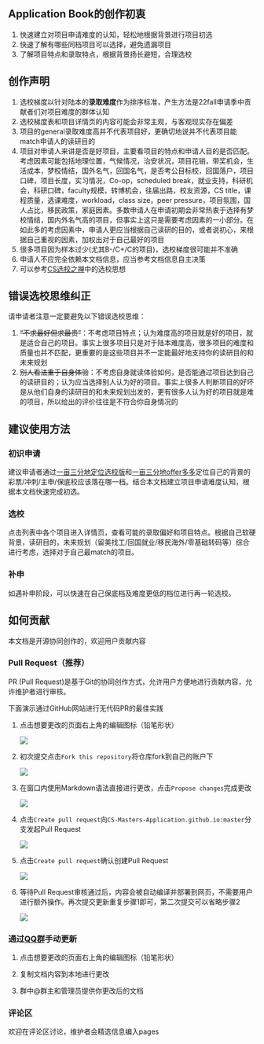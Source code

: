 ## Application Book的创作初衷

1. 快速建立对项目申请难度的认知，轻松地根据背景进行项目初选
2. 快速了解有哪些同档项目可以选择，避免遗漏项目
3. 了解项目特点和录取特点，根据背景扬长避短，合理选校

## 创作声明

1. 选校梯度以针对陆本的**录取难度**作为排序标准，产生方法是22fall申请季中贡献者们对项目难度的群体认知
2. 选校梯度表和项目详情页的内容可能会非常主观，与客观现实存在偏差
3. 项目的general录取难度高并不代表项目好，更确切地说并不代表项目能match申请人的读研目的
4. 项目对申请人来讲是否是好项目，主要看项目的特点和申请人目的是否匹配。考虑因素可能包括地理位置，气候情况，治安状况，项目花销，带奖机会，生活成本，梦校情结，国外名气，回国名气，是否考公目标校，回国落户，项目口碑，项目长度，实习情况，Co-op，scheduled break，就业支持，科研机会，科研口碑，faculty规模，转博机会，往届出路，校友资源，CS title，课程质量，选课难度，workload，class size，peer pressure，项目氛围，国人占比，移民政策，家庭因素。多数申请人在申请初期会非常热衷于选择有梦校情结，国内外名气高的项目，但事实上这只是需要考虑因素的一小部分。在如此多的考虑因素中，申请人更应当根据自己读研的目的，或者说初心，来根据自己重视的因素，加权出对于自己最好的项目
5. 很多项目因为样本过少(尤其B-/C+/C的项目)，选校梯度很可能并不准确
6. 申请人不应完全依赖本文档信息，应当参考文档信息自主决策
7. 可以参考[CS选校之禅](CS选校之禅.md)中的选校思想

## 错误选校思维纠正
请申请者注意一定要避免以下错误选校思维：

1. ~~“不求最好但求最贵”~~：不考虑项目特点；认为难度高的项目就是好的项目，就是适合自己的项目。事实上很多项目只是对于陆本难度高，很多项目的难度和质量也并不匹配，更重要的是这些项目并不一定能最好地支持你的读研目的和未来规划
2. ~~别人看法重于自身体验~~：不考虑自身就读体验如何，是否能通过项目达到自己的读研目的；认为应当选择别人认为好的项目。事实上很多人判断项目的好坏是从他们自身的读研目的和未来规划出发的，更有很多人认为好的项目就是难的项目，所以给出的评价往往是不符合你自身情况的

## 建议使用方法

### 初识申请

建议申请者通过[一亩三分地定位选校版](https://www.1point3acres.com/bbs/forum-79-1.html)和[一亩三分地offer多多](https://offer.1point3acres.com/)定位自己的背景的彩票/冲刺/主申/保底校应该落在哪一档。结合本文档建立项目申请难度认知，根据本文档快速完成初选。

### 选校

点击列表中各个项目进入详情页，查看可能的录取偏好和项目特点。根据自己软硬背景，读研目的，未来规划（留美找工/回国就业/移民海外/零基础转码等）综合进行考虑，选择对于自己最match的项目。

### 补申

如遇补申阶段，可以快速在自己保底档及难度更低的档位进行再一轮选校。

## 如何贡献

本文档是开源协同创作的，欢迎用户贡献内容

### Pull Request（推荐）

PR (Pull Request)是基于Git的协同创作方式，允许用户方便地进行贡献内容，允许维护者进行审核。

下面演示通过GitHub网站进行无代码PR的最佳实践

1. 点击想要更改的页面右上角的编辑图标（铅笔形状）

	![](images/1.png)

2. 初次提交点击`Fork this repository`将仓库fork到自己的账户下

	![](images/2.png)

3. 在窗口内使用Markdown语法直接进行更改，点击`Propose changes`完成更改

	![](images/3.png)

4. 点击`Create pull request`向`CS-Masters-Application.github.io:master`分支发起Pull Request

	![](images/4.png)

5. 点击`Create pull request`确认创建Pull Request

	![](images/5.png)

6. 等待Pull Request审核通过后，内容会被自动编译并部署到网页，不需要用户进行额外操作。再次提交更新重复步骤1即可，第二次提交可以省略步骤2

	![](images/6.png)

### 通过[QQ群](https://jq.qq.com/?_wv=1027&k=Ikr0DObs)手动更新

1. 点击想要更改的页面右上角的编辑图标（铅笔形状）

2. 复制文档内容到本地进行更改

3. 群中@群主和管理员提供你更改后的文档

### 评论区

欢迎在评论区讨论，维护者会精选信息编入pages
